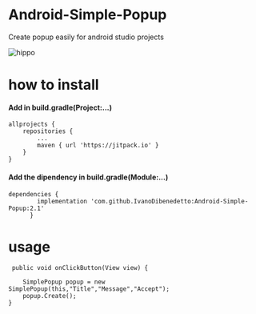 # Android-Simple-Popup
Create popup easily for android studio projects

![hippo](https://media.giphy.com/media/gII8JwuO8IlJjmnxsm/giphy.gif)



# how to install
<h4> Add in build.gradle(Project:...)</h4>

    allprojects {
		repositories {
			...
			maven { url 'https://jitpack.io' }
	  	}
  	}
    

<h4> Add the dipendency in build.gradle(Module:...)    </h4>

    dependencies {
	        implementation 'com.github.IvanoDibenedetto:Android-Simple-Popup:2.1'
	      }



# usage

     public void onClickButton(View view) {
  
        SimplePopup popup = new SimplePopup(this,"Title","Message","Accept");
        popup.Create();
    }
   
